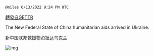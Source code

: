 
`@miles 6/13/2022 9:24 PM UTC`

[轉發自GETTR](https://gettr.com/post/p1dz0cjcb81)

The New Federal State of  China humanitarian aids arrived in Ukraine. 

新中国联邦救援物资抵达乌克兰

![img](https://media.gettr.com/group5/origin/2022/06/13/21/40e13474-54a2-ada6-f031-e4c497471d70/out.jpg)

